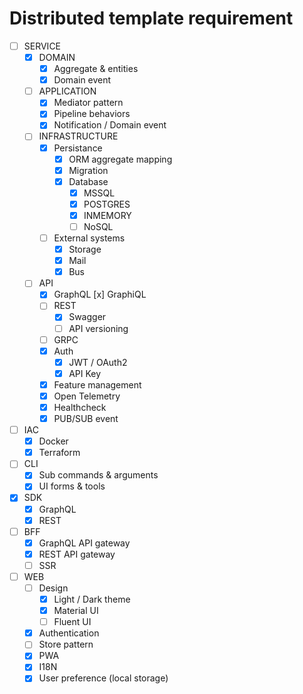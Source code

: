 # Distributed template requirement

- [ ] SERVICE
    - [x] DOMAIN
        - [x] Aggregate & entities
        - [x] Domain event

    - [ ] APPLICATION
        - [x] Mediator pattern
        - [x] Pipeline behaviors
        - [x] Notification / Domain event

    - [ ] INFRASTRUCTURE
        - [x] Persistance
            - [x] ORM aggregate mapping
            - [x] Migration
            - [x] Database
                - [x] MSSQL
                - [x] POSTGRES
                - [x] INMEMORY
                - [ ] NoSQL
        - [ ] External systems
            - [x] Storage
            - [x] Mail
            - [x] Bus

    - [ ] API
        - [x] GraphQL
            [x] GraphiQL
        - [ ] REST
            - [x] Swagger
            - [ ] API versioning
        - [ ] GRPC
        - [x] Auth
            - [x] JWT / OAuth2
            - [x] API Key
        - [x] Feature management
        - [x] Open Telemetry
        - [x] Healthcheck
        - [x] PUB/SUB event

- [ ] IAC
    - [x] Docker
    - [x] Terraform

- [ ] CLI
    - [x] Sub commands & arguments
    - [x] UI forms & tools

- [x] SDK
    - [x] GraphQL
    - [x] REST

- [ ] BFF
    - [x] GraphQL API gateway
    - [x] REST API gateway
    - [ ] SSR

- [ ] WEB
    - [ ] Design
        - [x] Light / Dark theme
        - [x] Material UI
        - [ ] Fluent UI
    - [x] Authentication
    - [ ] Store pattern
    - [x] PWA
    - [x] I18N
    - [x] User preference (local storage)
